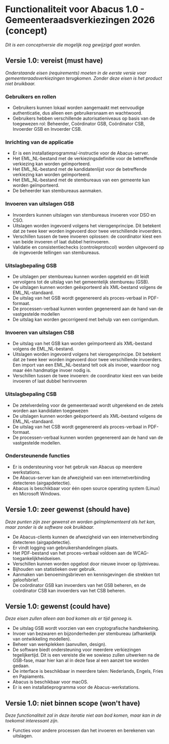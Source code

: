 # Functionaliteit voor Abacus 1.0 - Gemeenteraadsverkiezingen 2026 (concept)

*Dit is een conceptversie die mogelijk nog gewijzigd gaat worden.*

## Versie 1.0: vereist (must have)

*Onderstaande eisen (requirements) moeten in de eerste versie voor gemeenteraadsverkiezingen terugkomen. Zonder deze eisen is het product niet bruikbaar.*

### Gebruikers en rollen

- Gebruikers kunnen lokaal worden aangemaakt met eenvoudige authenticatie, dus alleen een gebruikersnaam en wachtwoord.
- Gebruikers hebben verschillende autorisatieniveaus op basis van de toegewezen rol: Beheerder, Coördinator GSB, Coördinator CSB, Invoerder GSB en Invoerder CSB.

### Inrichting van de applicatie

- Er is een installatieprogramma/-instructie voor de Abacus-server.
- Het EML_NL-bestand met de verkiezingsdefinitie voor de betreffende verkiezing kan worden geïmporteerd.
- Het EML_NL-bestand met de kandidatenlijst voor de betreffende verkiezing kan worden geïmporteerd.
- Het EML_NL-bestand met de stembureaus van een gemeente kan worden geïmporteerd.
- De beheerder kan stembureaus aanmaken.

### Invoeren van uitslagen GSB

- Invoerders kunnen uitslagen van stembureaus invoeren voor DSO en CSO.
- Uitslagen worden ingevoerd volgens het vierogenprincipe. Dit betekent dat ze twee keer worden ingevoerd door twee verschillende invoerders.
- Verschillen tussen de twee invoeren oplossen: de coordinator kiest een van beide invoeren of laat dubbel herinvoeren.
- Validatie en consistentiechecks (controleprotocol) worden uitgevoerd op de ingevoerde tellingen van stembureaus.

### Uitslagbepaling GSB

- De uitslagen per stembureau kunnen worden opgeteld en dit leidt vervolgens tot de uitslag van het gemeentelijk stembureau (GSB).
- De uitslagen kunnen worden geëxporteerd als XML-bestand volgens de EML_NL-standaard.
- De uitslag van het GSB wordt gegenereerd als proces-verbaal in PDF-formaat.
- De processen-verbaal kunnen worden gegenereerd aan de hand van de vastgestelde modellen
- De uitslag kan worden gecorrigeerd met behulp van een corrigendum.

### Invoeren van uitslagen CSB

- De uitslag van het GSB kan worden geïmporteerd als XML-bestand volgens de EML_NL-bestand.
- Uitslagen worden ingevoerd volgens het vierogenprincipe. Dit betekent dat ze twee keer worden ingevoerd door twee verschillende invoerders. Een import van een EML_NL-bestand telt ook als invoer, waardoor nog maar één handmatige invoer nodig is.
- Verschillen tussen de twee invoeren: de coordinator kiest een van beide invoeren of laat dubbel herinvoeren

### Uitslagbepaling CSB

- De zetelverdeling voor de gemeenteraad wordt uitgerekend en de zetels worden aan kandidaten toegewezen
- De uitslagen kunnen worden geëxporteerd als XML-bestand volgens de EML_NL-standaard.
- De uitslag van het CSB wordt gegenereerd als proces-verbaal in PDF-formaat.
- De processen-verbaal kunnen worden gegenereerd aan de hand van de vastgestelde modellen.

### Ondersteunende functies

- Er is ondersteuning voor het gebruik van Abacus op meerdere werkstations.
- De Abacus-server kan de afwezigheid van een internetverbinding detecteren (airgapdetectie).
- Abacus is beschikbaar voor één open source operating system (Linux) en Microsoft Windows.

## Versie 1.0: zeer gewenst (should have)

*Deze punten zijn zeer gewenst en worden geïmplementeerd als het kan, maar zonder is de software ook bruikbaar.*

- De Abacus-clients kunnen de afwezigheid van een internetverbinding detecteren (airgapdetectie).
- Er vindt logging van gebruikershandelingen plaats.
- Het PDF-bestand van het proces-verbaal voldoen aan de WCAG-toegankelijkheidseisen.
- Verschillen kunnen worden opgelost door nieuwe invoer op lijstniveau.
- Bijhouden van statistieken over gebruik.
- Aanmaken van benoemingsbrieven en kennisgevingen die strekken tot geloofsbrief.
- De coördinator GSB kan invoerders van het GSB beheren,
  en de coördinator CSB kan invoerders van het CSB beheren.

## Versie 1.0: gewenst (could have)

*Deze eisen zullen alleen aan bod komen als er tijd genoeg is.*

- De uitslag GSB wordt voorzien van een cryptografische handtekening.
- Invoer van bezwaren en bijzonderheden per stembureau (afhankelijk van ontwikkeling modellen).
- Beheer van werkplekken (aanvullen, design).
- De software biedt ondersteuning voor meerdere verkiezingen tegelijkertijd. Dit is een vereiste die we sowieso zullen uitwerken na de GSB-fase, maar hier kan al in deze fase al een aanzet toe worden gedaan.
- De interface is beschikbaar in meerdere talen: Nederlands, Engels, Fries en Papiaments. 
- Abacus is beschikbaar voor macOS.
- Er is een installatieprogramma voor de Abacus-werkstations.

## Versie 1.0: niet binnen scope (won't have)

*Deze functionaliteit zal in deze iteratie niet aan bod komen, maar kan in de toekomst interessant zijn.*

- Functies voor andere processen dan het invoeren en berekenen van uitslagen.
